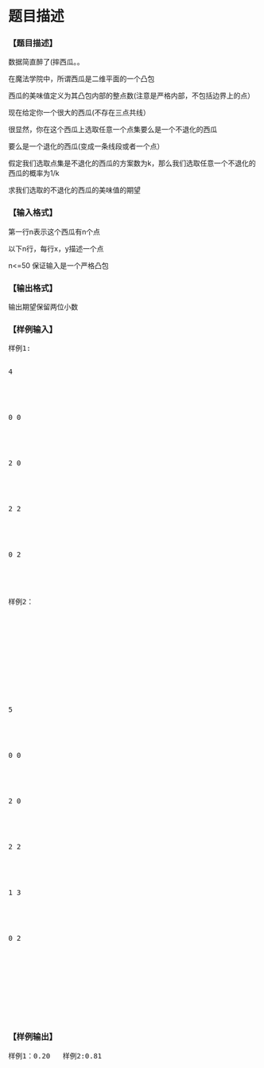 # 题目描述


<h3>
【题目描述】
</h3>
<p>
数据简直醉了(摔西瓜。。
</p>
<p>
在魔法学院中，所谓西瓜是二维平面的一个凸包
</p>
<p>
西瓜的美味值定义为其凸包内部的整点数(注意是严格内部，不包括边界上的点）
</p>
<p>
现在给定你一个很大的西瓜(不存在三点共线）
</p>
<p>
很显然，你在这个西瓜上选取任意一个点集要么是一个不退化的西瓜
</p>
<p>
要么是一个退化的西瓜(变成一条线段或者一个点）
</p>
<p>
假定我们选取点集是不退化的西瓜的方案数为k，那么我们选取任意一个不退化的西瓜的概率为1/k
</p>
<p>
求我们选取的不退化的西瓜的美味值的期望
</p>
<h3>
【输入格式】
</h3>
<p>
第一行n表示这个西瓜有n个点
</p>
<p>
以下n行，每行x，y描述一个点
</p>
<p>
n&lt;=50 保证输入是一个严格凸包
</p>
<h3>
【输出格式】
</h3>
<p>
输出期望保留两位小数
</p>
<h3>
【样例输入】
</h3>
<pre>样例1:
<p>
4
</p>

<p>
0 0
</p>

<p>
2 0
</p>

<p>
2 2
</p>

<p>
0 2
</p>

<p>
样例2：
</p>

<p>
<br/>

</p>

<p>
5
</p>

<p>
0 0
</p>

<p>
2 0
</p>

<p>
2 2
</p>

<p>
1 3
</p>

<p>
0 2
</p>

<p>
<br/>

</p>
</pre>
<h3>
【样例输出】
</h3>
<pre>样例1：0.20   样例2:0.81</pre>
